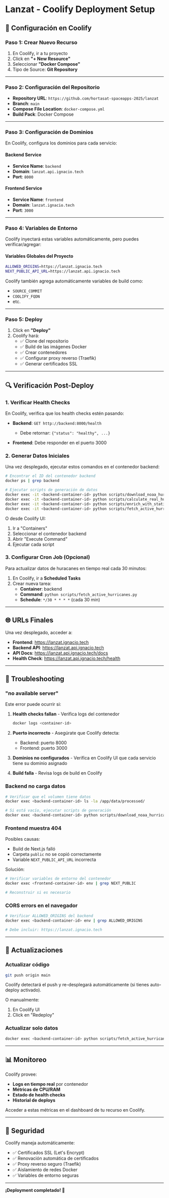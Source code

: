 # Lanzat - Coolify Deployment Setup

## 🚀 Configuración en Coolify

### Paso 1: Crear Nuevo Recurso

1. En Coolify, ir a tu proyecto
2. Click en **"+ New Resource"**
3. Seleccionar **"Docker Compose"**
4. Tipo de Source: **Git Repository**

---

### Paso 2: Configuración del Repositorio

- **Repository URL**: `https://github.com/hortasat-spaceapps-2025/lanzat`
- **Branch**: `main`
- **Compose File Location**: `docker-compose.yml`
- **Build Pack**: Docker Compose

---

### Paso 3: Configuración de Dominios

En Coolify, configura los dominios para cada servicio:

#### Backend Service
- **Service Name**: `backend`
- **Domain**: `lanzat.api.ignacio.tech`
- **Port**: `8000`

#### Frontend Service
- **Service Name**: `frontend`
- **Domain**: `lanzat.ignacio.tech`
- **Port**: `3000`

---

### Paso 4: Variables de Entorno

Coolify inyectará estas variables automáticamente, pero puedes verificar/agregar:

#### Variables Globales del Proyecto

```bash
ALLOWED_ORIGINS=https://lanzat.ignacio.tech
NEXT_PUBLIC_API_URL=https://lanzat.api.ignacio.tech
```

Coolify también agrega automáticamente variables de build como:
- `SOURCE_COMMIT`
- `COOLIFY_FQDN`
- etc.

---

### Paso 5: Deploy

1. Click en **"Deploy"**
2. Coolify hará:
   - ✅ Clone del repositorio
   - ✅ Build de las imágenes Docker
   - ✅ Crear contenedores
   - ✅ Configurar proxy reverso (Traefik)
   - ✅ Generar certificados SSL

---

## 🔍 Verificación Post-Deploy

### 1. Verificar Health Checks

En Coolify, verifica que los health checks estén pasando:

- **Backend**: `GET http://backend:8000/health`
  - Debe retornar: `{"status": "healthy", ...}`

- **Frontend**: Debe responder en el puerto 3000

### 2. Generar Datos Iniciales

Una vez desplegado, ejecutar estos comandos en el contenedor backend:

```bash
# Encontrar el ID del contenedor backend
docker ps | grep backend

# Ejecutar scripts de generación de datos
docker exec -it <backend-container-id> python scripts/download_noaa_hurricanes.py
docker exec -it <backend-container-id> python scripts/calculate_real_hurricane_risk.py
docker exec -it <backend-container-id> python scripts/enrich_with_statista.py
docker exec -it <backend-container-id> python scripts/fetch_active_hurricanes.py
```

O desde Coolify UI:
1. Ir a "Containers"
2. Seleccionar el contenedor backend
3. Abrir "Execute Command"
4. Ejecutar cada script

### 3. Configurar Cron Job (Opcional)

Para actualizar datos de huracanes en tiempo real cada 30 minutos:

1. En Coolify, ir a **Scheduled Tasks**
2. Crear nueva tarea:
   - **Container**: backend
   - **Command**: `python scripts/fetch_active_hurricanes.py`
   - **Schedule**: `*/30 * * * *` (cada 30 min)

---

## 🌐 URLs Finales

Una vez desplegado, acceder a:

- **Frontend**: https://lanzat.ignacio.tech
- **Backend API**: https://lanzat.api.ignacio.tech
- **API Docs**: https://lanzat.api.ignacio.tech/docs
- **Health Check**: https://lanzat.api.ignacio.tech/health

---

## 🐛 Troubleshooting

### "no available server"

Este error puede ocurrir si:

1. **Health checks fallan** - Verifica logs del contenedor
   ```bash
   docker logs <container-id>
   ```

2. **Puerto incorrecto** - Asegúrate que Coolify detecta:
   - Backend: puerto 8000
   - Frontend: puerto 3000

3. **Dominios no configurados** - Verifica en Coolify UI que cada servicio tiene su dominio asignado

4. **Build falla** - Revisa logs de build en Coolify

### Backend no carga datos

```bash
# Verificar que el volumen tiene datos
docker exec <backend-container-id> ls -la /app/data/processed/

# Si está vacío, ejecutar scripts de generación
docker exec <backend-container-id> python scripts/download_noaa_hurricanes.py
```

### Frontend muestra 404

Posibles causas:
- Build de Next.js falló
- Carpeta `public` no se copió correctamente
- Variable `NEXT_PUBLIC_API_URL` incorrecta

Solución:
```bash
# Verificar variables de entorno del contenedor
docker exec <frontend-container-id> env | grep NEXT_PUBLIC

# Reconstruir si es necesario
```

### CORS errors en el navegador

```bash
# Verificar ALLOWED_ORIGINS del backend
docker exec <backend-container-id> env | grep ALLOWED_ORIGINS

# Debe incluir: https://lanzat.ignacio.tech
```

---

## 🔄 Actualizaciones

### Actualizar código

```bash
git push origin main
```

Coolify detectará el push y re-desplegará automáticamente (si tienes auto-deploy activado).

O manualmente:
1. En Coolify UI
2. Click en "Redeploy"

### Actualizar solo datos

```bash
docker exec <backend-container-id> python scripts/fetch_active_hurricanes.py
```

---

## 📊 Monitoreo

Coolify provee:
- **Logs en tiempo real** por contenedor
- **Métricas de CPU/RAM**
- **Estado de health checks**
- **Historial de deploys**

Acceder a estas métricas en el dashboard de tu recurso en Coolify.

---

## 🔐 Seguridad

Coolify maneja automáticamente:
- ✅ Certificados SSL (Let's Encrypt)
- ✅ Renovación automática de certificados
- ✅ Proxy reverso seguro (Traefik)
- ✅ Aislamiento de redes Docker
- ✅ Variables de entorno seguras

---

**¡Deployment completado! 🎉**
